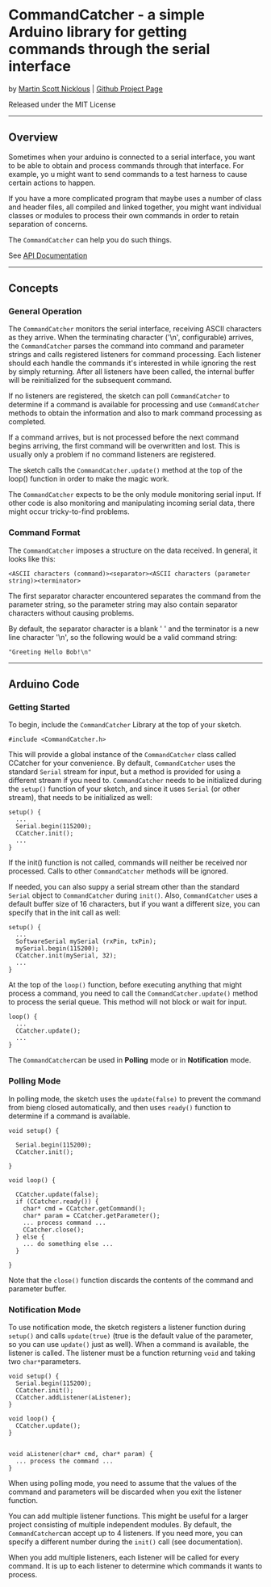 # CommandCatcher - a simple Arduino library for getting commands through the serial interface

by [Martin Scott Nicklous](https://github.com/msnicklous/)
| 
[Github Project Page](https://github.com/msnicklous/CommandCatcher/)

Released under the MIT License

---
## Overview

Sometimes when your arduino is connected to a serial interface, you want to be able to obtain and process commands through
that interface. For example, yo u might want to send commands to a test harness to cause certain actions to happen.

If you have a more complicated program that maybe uses a number of class and header files, all compiled and linked together,
you might want individual classes or modules to process their own commands in order to retain separation of concerns.

The `CommandCatcher` can help you do such things.

See [API Documentation](https://msnicklous.github.io/CommandCatcher/)

---

## Concepts

### General Operation

The `CommandCatcher` monitors the serial interface, receiving ASCII characters as they arrive. When the terminating character 
('\n', configurable) arrives, the `CommandCatcher` parses the command into command and parameter strings and calls registered
listeners for command processing. Each listener should each handle the commands it's interested in while ignoring 
the rest by simply returning. After all listeners have been called, the internal buffer will be reinitialized for the 
subsequent command. 

If no listeners are registered, the sketch can poll `CommandCatcher` to determine if a 
command is available for processing and use `CommandCatcher` methods to obtain the information and also to mark command 
processing as completed.

If a command arrives, but is not processed before the next command begins arriving, the first command will be overwritten
and lost. This is usually only a problem if no command listeners are registered.

The sketch calls the `CommandCatcher.update()` method at the top of the loop() function in order to make the magic work. 

The `CommandCatcher` expects to be the only module monitoring serial input. If other code is also monitoring and manipulating 
incoming serial data, there might occur tricky-to-find problems.

### Command Format

The `CommandCatcher` imposes a structure on the data received. In general, it looks like this:
```
<ASCII characters (command)><separator><ASCII characters (parameter string)><terminator>
```
The first separator character encountered separates the command from the parameter string, so the parameter string may
also contain separator characters without causing problems.

By default, the separator character is a blank ' ' and the terminator is a new line character '\n', so the following would
be a valid command string:
```
"Greeting Hello Bob!\n"
```

---

## Arduino Code


### Getting Started
To begin, include the `CommandCatcher` Library at the top of your sketch.

```
#include <CommandCatcher.h>
```

This will provide a global instance of the `CommandCatcher` class called CCatcher for your convenience. By default,
`CommandCatcher` uses the standard `Serial` stream for input, but a method is provided for using a different stream
if you need to. `CommandCatcher` needs to be initialized during the `setup()` function of your sketch, and since it 
uses `Serial` (or other stream), that needs to be initialized as well:

```
setup() {
  ...
  Serial.begin(115200);
  CCatcher.init();
  ...
}
```

If the init() function is not called, commands will neither be received nor processed. Calls to other `CommandCatcher` methods 
will be ignored.

If needed, you can also suppy a serial stream other than the standard `Serial` object to `CommandCatcher` during `init()`.
Also, `CommandCatcher` uses a default buffer size of 16 characters, but if you want a different size, you can specify that
in the init call as well:

```
setup() {
  ...
  SoftwareSerial mySerial (rxPin, txPin);
  mySerial.begin(115200);
  CCatcher.init(mySerial, 32);
  ...
}
```

At the top of the `loop()` function, before executing anything that might process a command, you need to call the 
`CommandCatcher.update()` method to process the serial queue. This method will not block or wait for input.   

```
loop() {
  ...
  CCatcher.update();
  ...
}
```
The `CommandCatcher`can be used in **Polling** mode or in **Notification** mode.


### Polling Mode

In polling mode, the sketch uses the `update(false)` to prevent the command from bieng closed automatically, and then
uses `ready()` function to determine if a command is available.

```
void setup() {
  
  Serial.begin(115200);
  CCatcher.init();

}

void loop() {

  CCatcher.update(false);
  if (CCatcher.ready()) {
    char* cmd = CCatcher.getCommand();
    char* param = CCatcher.getParameter();
    ... process command ...
    CCatcher.close();
  } else {
    ... do something else ...
  }

}

```

Note that the `close()` function discards the contents of the command and parameter buffer.

### Notification Mode

To use notification mode, the sketch registers a listener function during `setup()` and calls `update(true)` (true is the 
default value of the parameter, so you can use `update()` just as well). When a command is available, the listener is called.
The listener must be a function returning `void` and taking two `char*`parameters.

```
void setup() {
  Serial.begin(115200);
  CCatcher.init();
  CCatcher.addListener(aListener);
}

void loop() {
  CCatcher.update();
}


void aListener(char* cmd, char* param) {
  ... process the command ...
}
```

When using polling mode, you need to assume that the values of the command and parameters will be discarded when you 
exit the listener function. 

You can add multiple listener functions. This might be useful for a larger project consisting of multiple independent
modules. By default, the `CommandCatcher`can accept up to 4 listeners. If you need more, you can specify a different 
number during the `init()` call (see documentation). 

When you add multiple listeners, each listener will be called for every command. It is up to each listener 
to determine which commands it wants to process. 
